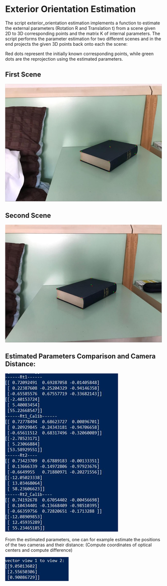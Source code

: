 # Exterior Orientation Estimation

The script exterior_orientation estimation implements a function to estimate the external parameters (Rotation R and Translation t)
from a scene given 2D to 3D corresponding points and the matrix K of internal parameters. The script performs the parameter estimation
for two different scenes and in the end projects the given 3D points back onto each the scene:  

Red dots represent the initially known corresponding points, while green dots are the reprojection using the estimated parameters.

## First Scene

!["scene1"](../images/exterior_orientation1.jpg)

## Second Scene

!["scene2"](../images/exterior_orientation2.jpg)

## Estimated Parameters Comparison and Camera Distance:

!["params"](../images/exterior_orientation_parameters.jpg)

From the estimated parameters, one can for example estimate the positions of the two cameras and their distance:
(Compute coordinates of optical centers and compute difference)

!["distance"](../images/exterior_orientation_vector.jpg)
